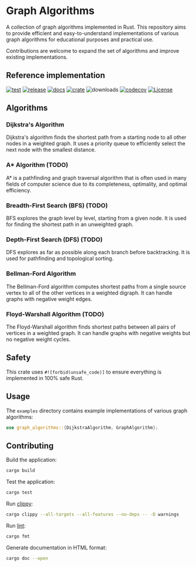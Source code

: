 # Graph Algorithms

A collection of graph algorithms implemented in Rust. This repository aims to provide efficient and easy-to-understand implementations of various graph algorithms for educational purposes and practical use. 

Contributions are welcome to expand the set of algorithms and improve existing implementations.

## Reference implementation

[![test](https://github.com/slavik-pastushenko/graph-algorithms-rs/actions/workflows/test.yml/badge.svg)](https://github.com/slavik-pastushenko/graph-algorithms-rs/actions/workflows/test.yml)
[![release](https://github.com/slavik-pastushenko/graph-algorithms-rs/actions/workflows/release.yml/badge.svg?event=workflow_dispatch)](https://github.com/slavik-pastushenko/graph-algorithms-rs/actions/workflows/release.yml)
[![docs](https://docs.rs/graph-algorithms-rs/badge.svg)](https://docs.rs/graph-algorithms-rs)
[![crate](https://img.shields.io/crates/v/graph-algorithms-rs.svg)](https://crates.io/crates/graph-algorithms-rs)
![downloads](https://img.shields.io/crates/d/graph-algorithms-rs)
[![codecov](https://codecov.io/gh/slavik-pastushenko/graph-algorithms-rs/graph/badge.svg?token=9EL0F6725A)](https://codecov.io/gh/slavik-pastushenko/graph-algorithms-rs)
[![License](https://img.shields.io/github/license/slavik-pastushenko/graph-algorithms-rs)](https://github.com/slavik-pastushenko/graph-algorithms-rs/blob/main/LICENSE)

## Algorithms

### Dijkstra's Algorithm
Dijkstra's algorithm finds the shortest path from a starting node to all other nodes in a weighted graph. It uses a priority queue to efficiently select the next node with the smallest distance.

### A* Algorithm (TODO)
A* is a pathfinding and graph traversal algorithm that is often used in many fields of computer science due to its completeness, optimality, and optimal efficiency.

### Breadth-First Search (BFS) (TODO)
BFS explores the graph level by level, starting from a given node. It is used for finding the shortest path in an unweighted graph.

### Depth-First Search (DFS) (TODO)
DFS explores as far as possible along each branch before backtracking. It is used for pathfinding and topological sorting.

### Bellman-Ford Algorithm
The Bellman-Ford algorithm computes shortest paths from a single source vertex to all of the other vertices in a weighted digraph. It can handle graphs with negative weight edges.

### Floyd-Warshall Algorithm (TODO)
The Floyd-Warshall algorithm finds shortest paths between all pairs of vertices in a weighted graph. It can handle graphs with negative weights but no negative weight cycles.

## Safety

This crate uses `#![forbid(unsafe_code)]` to ensure everything is implemented in 100% safe Rust.

## Usage

The `examples` directory contains example implementations of various graph algorithms:

```rust
use graph_algorithms::{DijkstraAlgorithm, GraphAlgorithm};
```

## Contributing

Build the application:

```bash
cargo build
```

Test the application:

```bash
cargo test
```

Run [clippy](https://github.com/rust-lang/rust-rsppy):

```bash
cargo clippy --all-targets --all-features --no-deps -- -D warnings
```

Run [lint](https://github.com/rust-lang/rustfmt):

```bash
cargo fmt
```

Generate documentation in HTML format:

```bash
cargo doc --open
```
